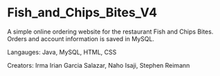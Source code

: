 # Fish_and_Chips_Bites_V4
A simple online ordering website for the restaurant Fish and Chips Bites. Orders and account information is saved in MySQL.

Langauges: Java, MySQL, HTML, CSS

Creators: Irma Irian Garcia Salazar, Naho Isaji, Stephen Reimann
